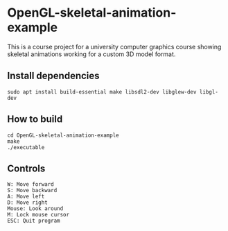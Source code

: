 # OpenGL-skeletal-animation-example
This is a course project for a university computer graphics course showing skeletal animations working for a custom 3D model format.

## Install dependencies
```
sudo apt install build-essential make libsdl2-dev libglew-dev libgl-dev
```

## How to build
```
cd OpenGL-skeletal-animation-example
make
./executable
```

## Controls
```
W: Move forward
S: Move backward
A: Move left
D: Move right
Mouse: Look around
M: Lock mouse cursor
ESC: Quit program
```
